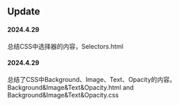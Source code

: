 ## Update
#### 2024.4.29
总结CSS中选择器的内容，Selectors.html
#### 2024.4.29
总结了CSS中Background、Image、Text、Opacity的内容。
Background&Image&Text&Opacity.html and Background&Image&Text&Opacity.css